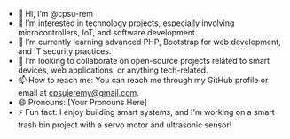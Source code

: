 - 👋 Hi, I’m @cpsu-rem
- 👀 I’m interested in technology projects, especially involving microcontrollers, IoT, and software development.
- 🌱 I’m currently learning advanced PHP, Bootstrap for web development, and IT security practices.
- 💞️ I’m looking to collaborate on open-source projects related to smart devices, web applications, or anything tech-related.
- 📫 How to reach me: You can reach me through my GitHub profile or email at cpsujeremy@gmail.com.
- 😄 Pronouns: [Your Pronouns Here]
- ⚡ Fun fact: I enjoy building smart systems, and I'm working on a smart trash bin project with a servo motor and ultrasonic sensor!
